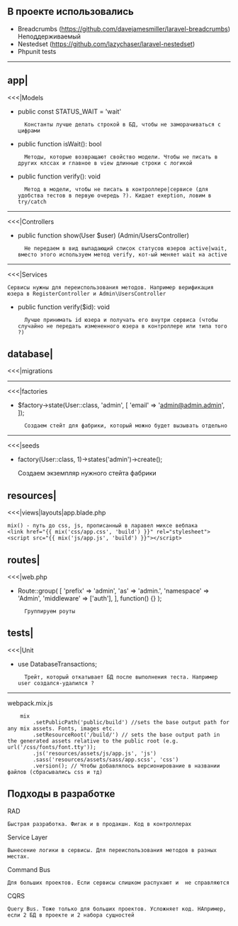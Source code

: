 В проекте использовались
---

- Breadcrumbs (https://github.com/davejamesmiller/laravel-breadcrumbs) Неподдерживаемый
- Nestedset (https://github.com/lazychaser/laravel-nestedset)
- Phpunit tests

---
app|
---
<<<|Models
- public const STATUS_WAIT = 'wait'
        
        Константы лучше делать строкой в БД, чтобы не заморачиваться с цифрами
- public function isWait(): bool

        Методы, которые возвращают свойство модели. Чтобы не писать в других клссах и главное в view длинные строки с логикой
- public function verify(): void

        Метод в модели, чтобы не писать в контроллере|сервисе (для удобства тестов в первую очередь ?). Кидает exeption, ловим в try/catch
        
---
<<<|Controllers
- public function show(User $user) (Admin/UsersController)

        Не передаем в вид выпадающий список статусов юзеров active|wait, вместо этого используем метод verify, кот-ый меняет wait на active

---
<<<|Services

    Сервисы нужны для переиспользования методов. Например верификация юзера в RegisterController и Admin\UsersController
- public function verify($id): void

        Лучше принимать id юзера и получать его внутри сервиса (чтобы случайно не передать измененного юзера в контроллере или типа того ?)

database|
---
<<<|migrations

---
<<<|factories

- $factory->state(User::class, 'admin', [ 'email' => 'admin@admin.admin', ]);

        Создаем стейт для фабрики, который можно будет вызывать отдельно
        
---
<<<|seeds

- factory(User::class, 1)->states('admin')->create();

    Создаем экземпляр нужного стейта фабрики

resources|
---
<<<|views|layouts|app.blade.php

    mix() - путь до css, js, прописанный в ларавел миксе вебпака
    <link href="{{ mix('css/app.css', 'build') }}" rel="stylesheet">
    <script src="{{ mix('js/app.js', 'build') }}"></script>

routes|
---
<<<|web.php

- Route::group( [ 'prefix' => 'admin', 'as' => 'admin.', 'namespace' => 'Admin', 'middleware' => ['auth'], ], function() {} );

        Группируем роуты
        
tests|
---
<<<|Unit

- use DatabaseTransactions;

        Трейт, который откатывает БД после выполнения теста. Например user создался-удалился ?

---
webpack.mix.js
    
        mix
            .setPublicPath('public/build') //sets the base output path for any mix assets. Fonts, images etc.
            .setResourceRoot('/build/') // sets the base output path in the generated assets relative to the public root (e.g. url('/css/fonts/font.tty'));
            .js('resources/assets/js/app.js', 'js')
            .sass('resources/assets/sass/app.scss', 'css')
            .version(); // Чтобы добавлялось версионирование в названии файлов (сбрасывались css и тд)

Подходы в разработке
---
RAD

    Быстрая разработка. Фигак и в продакшн. Код в контроллерах
Service Layer

    Вынесение логики в сервисы. Для переиспользования методов в разных местах.
Command Bus

    Для больших проектов. Если сервисы слишком распухают и  не справляются
CQRS

    Query Bus. Тоже только для больших проектов. Усложняет код. НАпример, если 2 БД в проекте и 2 набора сущностей 

